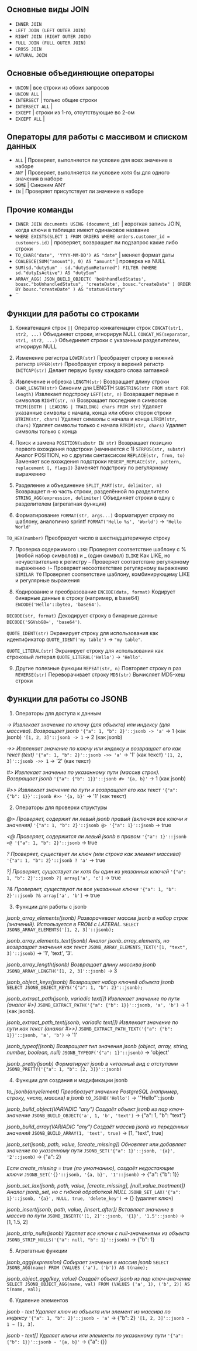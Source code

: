 ## Основные виды JOIN
- `INNER JOIN`
- `LEFT JOIN (LEFT OUTER JOIN)`
- `RIGHT JOIN (RIGHT OUTER JOIN)`
- `FULL JOIN (FULL OUTER JOIN)`
- `CROSS JOIN`
- `NATURAL JOIN`


## Основные объединяющие операторы
- `UNION`          | все строки из обоих запросов
- `UNION ALL`      |
- `INTERSECT`      | только общие строки
- `INTERSECT ALL`  |
- `EXCEPT`         | строки из 1-го, отсутствующие во 2-ом
- `EXCEPT ALL`     |


## Операторы для работы с массивом и списком данных
- `ALL`  | Проверяет, выполняется ли условие для всех значение в наборе
- `ANY`  | Проверяет, выполняется ли условие хотя бы для одного значения в наборе
- `SOME` | Синоним ANY
- `IN`   | Проверяет присутствует ли значение в наборе 


## Прочие команды
- `INNER JOIN documents USING (document_id)`                                  | короткая запись JOIN, когда ключи в таблицах имеют одинаковое название
- `WHERE EXISTS(SLECT 1 FROM ORDERS WHERE orders.customer_id = customers.id)` | проверяет, возвращает ли подзапрос какие либо строки
- `TO_CHAR("date", 'YYYY-MM-DD') AS "date"`                                   | меняет формат даты
- `COALESCE(SUM("amount"), 0) AS "amount"`                                    | проверка на NULL
- `SUM(sd."dutySum" - sd."dutySumReturned") FILTER (WHERE sd."dutyIsActive") AS "dutySum"`
- `ARRAY_AGG(
       JSON_BUILD_OBJECT(
           'boUnhandledStatus', bousc."boUnhandledStatus",
           'createDate', bousc."createDate"
       )
       ORDER BY bousc."createDate"
   ) AS "statusHistory"`
- ``


## Функции для работы со строками
1. Конкатенация строк
`||` Оператор конкатенации строк
`CONCAT(str1, str2, ...)` Объединяет строки, игнорируя NULL
`CONCAT_WS(separator, str1, str2, ...)` Объединяет строки с указанным разделителем, игнорируя NULL

2. Изменение регистра
`LOWER(str)` Преобразует строку в нижний регистр
`UPPER(str)` Преобразует строку в верхний регистр
`INITCAP(str)` Делает первую букву каждого слова заглавной

3. Извлечение и обрезка
`LENGTH(str)` Возвращает длину строки
`CHAR_LENGTH(str)` Синоним для LENGTH
`SUBSTRING(str FROM start FOR length)` Извлекает подстроку
`LEFT(str, n)` Возвращает первые n символов
`RIGHT(str, n)` Возвращает последние n символов
`TRIM([BOTH | LEADING | TRAILING] chars FROM str)` Удаляет указанные символы с начала, конца или обеих сторон строки
`BTRIM(str, chars)` Удаляет символы с начала и конца
`LTRIM(str, chars)` Удаляет символы только с начала
`RTRIM(str, chars)` Удаляет символы только с конца

4. Поиск и замена
`POSITION(substr IN str)` Возвращает позицию первого вхождения подстроки (начинается с 1)
`STRPOS(str, substr)` Аналог POSITION, но с другим синтаксисом
`REPLACE(str, from, to)` Заменяет все вхождения подстроки
`REGEXP_REPLACE(str, pattern, replacement [, flags])` Заменяет подстроку по регулярному выражению

5. Разделение и объединение
`SPLIT_PART(str, delimiter, n)` Возвращает n-ю часть строки, разделённой по разделителю
`STRING_AGG(expression, delimiter)` Объединяет строки в одну с разделителем (агрегатная функция)

6. Форматирование
`FORMAT(str, args...)` Форматирует строку по шаблону, аналогично sprintf
`FORMAT('Hello %s', 'World')` → `'Hello World'`

`TO_HEX(number)` Преобразует число в шестнадцатеричную строку

7. Проверка содержимого
`LIKE` Проверяет соответствие шаблону с % (любой набор символов) и _ (один символ)
`ILIKE` Как LIKE, но нечувствительно к регистру
`~` Проверяет соответствие регулярному выражению
`!~` Проверяет несоответствие регулярному выражению
`SIMILAR TO` Проверяет соответствие шаблону, комбинирующему LIKE и регулярные выражения

8. Кодирование и преобразование
`ENCODE(data, format)` Кодирует бинарные данные в строку (например, в base64)
`ENCODE('Hello'::bytea, 'base64')`.

`DECODE(str, format)` Декодирует строку в бинарные данные
`DECODE('SGVsbG8=', 'base64')`.

`QUOTE_IDENT(str)` Экранирует строку для использования как идентификатор
`QUOTE_IDENT('my table')` → `"my table"`.

`QUOTE_LITERAL(str)` Экранирует строку для использования как строковый литерал
`QUOTE_LITERAL('Hello')` → `'Hello'`.

9. Другие полезные функции
`REPEAT(str, n)` Повторяет строку n раз
`REVERSE(str)` Переворачивает строку
`MD5(str)` Вычисляет MD5-хеш строки


## Функции для работы со JSONB
1. Операторы для доступа к данным

*-> Извлекает значение по ключу (для объекта) или индексу (для массива). Возвращает jsonb*
`'{"a": 1, "b": 2}'::jsonb -> 'a'`        → 1 (как jsonb)
`'[1, 2, 3]'::jsonb -> 1`                 → 2 (как jsonb)

*->> Извлекает значение по ключу или индексу и возвращает его как текст (text)*
`'{"a": 1, "b": 2}'::jsonb ->> 'a'`       → '1' (как текст)
`'[1, 2, 3]'::jsonb ->> 1`                → '2' (как текст)

*#> Извлекает значение по указанному пути (массив строк). Возвращает jsonb*
`'{"a": {"b": 1}}'::jsonb #> '{a, b}'`    → 1 (как jsonb)

*#>> Извлекает значение по пути и возвращает его как текст*
`'{"a": {"b": 1}}'::jsonb #>> '{a, b}'`   → '1' (как текст)

2. Операторы для проверки структуры

*@> Проверяет, содержит ли левый jsonb правый (включая все ключи и значения)*
`'{"a": 1, "b": 2}'::jsonb @> '{"a": 1}'::jsonb`   → true

*<@ Проверяет, содержится ли левый jsonb в правом*
`'{"a": 1}'::jsonb <@ '{"a": 1, "b": 2}'::jsonb`   → true

*? Проверяет, существует ли ключ (или строка как элемент массива)*
`'{"a": 1, "b": 2}'::jsonb ? 'a'`                  → true

*?| Проверяет, существует ли хотя бы один из указанных ключей*
`'{"a": 1, "b": 2}'::jsonb ?| array['a', 'c']`     → true

*?& Проверяет, существуют ли все указанные ключи*
`'{"a": 1, "b": 2}'::jsonb ?& array['a', 'b']`     → true

3. Функции для работы с jsonb

*jsonb_array_elements(jsonb) Разворачивает массив jsonb в набор строк (значений). Используется в FROM с LATERAL.*
`SELECT JSONB_ARRAY_ELEMENTS('[1, 2, 3]'::jsonb);`

*jsonb_array_elements_text(jsonb) Аналог jsonb_array_elements, но возвращает значения как текст*
`JSONB_ARRAY_ELEMENTS_TEXT('[1, "text", 3]'::jsonb)` → '1', 'text', '3'.

*jsonb_array_length(jsonb) Возвращает длину массива jsonb*
`JSONB_ARRAY_LENGTH('[1, 2, 3]'::jsonb)` → 3

*jsonb_object_keys(jsonb) Возвращает набор ключей объекта jsonb*
`SELECT JSONB_OBJECT_KEYS('{"a": 1, "b": 2}'::jsonb);`

*jsonb_extract_path(jsonb, variadic text[]) Извлекает значение по пути (аналог #>)*
`JSONB_EXTRACT_PATH('{"a": {"b": 1}}'::jsonb, 'a', 'b')` → 1 (как jsonb).

*jsonb_extract_path_text(jsonb, variadic text[]) Извлекает значение по пути как текст (аналог #>>)*
`JSONB_EXTRACT_PATH_TEXT('{"a": {"b": 1}}'::jsonb, 'a', 'b')` → '1'

*jsonb_typeof(jsonb) Возвращает тип значения jsonb (object, array, string, number, boolean, null)*
`JSONB_TYPEOF('{"a": 1}'::jsonb)` → 'object'

*jsonb_pretty(jsonb) Форматирует jsonb в читаемый вид с отступами*
`JSONB_PRETTY('{"a": 1, "b": [2, 3]}'::jsonb)`

4. Функции для создания и модификации jsonb

*to_jsonb(anyelement) Преобразует значение PostgreSQL (например, строку, число, массив) в jsonb*
`tO_JSONB('Hello')` → '"Hello"'::jsonb

*jsonb_build_object(VARIADIC "any") Создаёт объект jsonb из пар ключ-значение*
`JSONB_BUILD_OBJECT('a', 1, 'b', 'text')` → {"a": 1, "b": "text"}

*jsonb_build_array(VARIADIC "any") Создаёт массив jsonb из переданных значений*
`JSONB_BUILD_ARRAY(1, 'text', true)` → [1, "text", true]

*jsonb_set(jsonb, path, value, [create_missing]) Обновляет или добавляет значение по указанному пути*
`JSONB_SET('{"a": 1}'::jsonb, '{a}', '2'::jsonb)` → {"a": 2}

*Если create_missing = true (по умолчанию), создаёт недостающие ключи*
`JSONB_SET('{}'::jsonb, '{a, b}', '1'::jsonb)` → {"a": {"b": 1}}

*jsonb_set_lax(jsonb, path, value, [create_missing], [null_value_treatment]) Аналог jsonb_set, но с гибкой обработкой NULL*
`JSONB_SET_LAX('{"a": 1}'::jsonb, '{a}', NULL, true, 'delete_key')` → {} (удаляет ключ)

*jsonb_insert(jsonb, path, value, [insert_after]) Вставляет значение в массив по пути*
`JSONB_INSERT('[1, 2]'::jsonb, '{1}', '1.5'::jsonb)` → [1, 1.5, 2]

*jsonb_strip_nulls(jsonb) Удаляет все ключи с null-значениями из объекта*
`JSONB_STRIP_NULLS('{"a": null, "b": 1}'::jsonb)` → {"b": 1}

5. Агрегатные функции

*jsonb_agg(expression) Собирает значения в массив jsonb*
`SELECT JSONB_AGG(name) FROM (VALUES ('a'), ('b')) AS t(name);`

*jsonb_object_agg(key, value) Создаёт объект jsonb из пар ключ-значение*
`SELECT JSONB_OBJECT_AGG(name, val) FROM (VALUES ('a', 1), ('b', 2)) AS t(name, val);`

6. Удаление элементов

*jsonb - text Удаляет ключ из объекта или элемент из массива по индексу*
`'{"a": 1, "b": 2}'::jsonb - 'a'` → {"b": 2}
`'[1, 2, 3]'::jsonb - 1 → [1, 3]`.

*jsonb - text[] Удаляет ключи или элементы по указанному пути*
`'{"a": {"b": 1}}'::jsonb - '{a, b}'` → {"a": {}}
